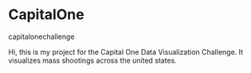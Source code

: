 # CapitalOne
capitalonechallenge

Hi, this is my project for the Capital One Data Visualization Challenge. It visualizes mass shootings across the united states.
